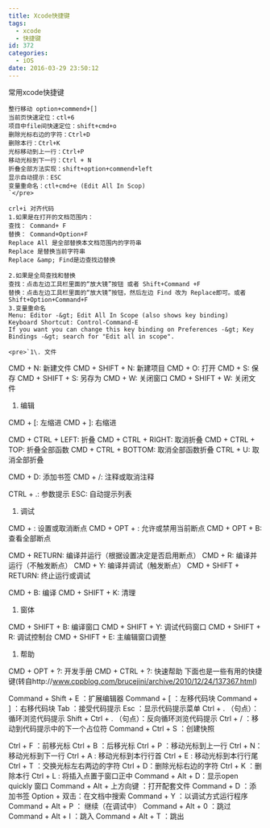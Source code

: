 ```yaml
---
title: Xcode快捷键
tags:
  - xcode
  - 快捷键
id: 372
categories:
  - iOS
date: 2016-03-29 23:50:12
---
```


常用xcode快捷键

    整行移动 option+commend+[]
    当前页快速定位：ctl+6
    项目中file间快速定位：shift+cmd+o
    删除光标右边的字符：Ctrl+D
    删除本行：Ctrl+K
    光标移动到上一行：Ctrl+P
    移动光标到下一行：Ctrl + N
    折叠全部方法实现：shift+option+commend+left
    显示自动提示：ESC
    变量重命名：ctl+cmd+e (Edit All In Scop)
    `</pre>

    crl+i 对齐代码
    1.如果是在打开的文档范围内：
    查找： Command+ F
    替换： Command+Option+F
    Replace All 是全部替换本文档范围内的字符串
    Replace 是替换当前字符串
    Replace &amp; Find是边查找边替换

    2.如果是全局查找和替换
    查找：点击左边工具栏里面的“放大镜”按钮 或者 Shift+Command +F
    替换：点击左边工具栏里面的“放大镜”按钮，然后左边 Find 改为 Replace即可。或者 Shift+Option+Command+F
    3.变量重命名
    Menu: Editor -&gt; Edit All In Scope (also shows key binding)
    Keyboard Shortcut: Control-Command-E
    If you want you can change this key binding on Preferences -&gt; Key Bindings -&gt; search for "Edit all in scope".

    <pre>`1\. 文件

CMD + N: 新建文件
CMD + SHIFT + N: 新建项目
CMD + O: 打开
CMD + S: 保存
CMD + SHIFT + S: 另存为
CMD + W: 关闭窗口
CMD + SHIFT + W: 关闭文件

1.  编辑

CMD + [: 左缩进
CMD + ]: 右缩进

CMD + CTRL + LEFT: 折叠
CMD + CTRL + RIGHT: 取消折叠
CMD + CTRL + TOP: 折叠全部函数
CMD + CTRL + BOTTOM: 取消全部函数折叠
CTRL + U: 取消全部折叠

CMD + D: 添加书签
CMD + /: 注释或取消注释

CTRL + .: 参数提示
ESC: 自动提示列表

1.  调试

CMD + : 设置或取消断点
CMD + OPT + : 允许或禁用当前断点
CMD + OPT + B: 查看全部断点

CMD + RETURN: 编译并运行（根据设置决定是否启用断点）
CMD + R: 编译并运行（不触发断点）
CMD + Y: 编译并调试（触发断点）
CMD + SHIFT + RETURN: 终止运行或调试

CMD + B: 编译
CMD + SHIFT + K: 清理

1.  窗体

CMD + SHIFT + B: 编译窗口
CMD + SHIFT + Y: 调试代码窗口
CMD + SHIFT + R: 调试控制台
CMD + SHIFT + E: 主编辑窗口调整

1.  帮助

CMD + OPT + ?: 开发手册
CMD + CTRL + ?: 快速帮助
下面也是一些有用的快捷键(转自http://www.cppblog.com/brucejini/archive/2010/12/24/137367.html)

Command + Shift + E ：扩展编辑器
Command + [ ：左移代码块
Command + ] ：右移代码块
Tab ：接受代码提示
Esc ：显示代码提示菜单
Ctrl + . （句点）：循环浏览代码提示
Shift + Ctrl + . （句点）：反向循环浏览代码提示
Ctrl + / ：移动到代码提示中的下一个占位符
Command + Ctrl + S ：创建快照

Ctrl + F ：前移光标
Ctrl + B ：后移光标
Ctrl + P ：移动光标到上一行
Ctrl + N：移动光标到下一行
Ctrl + A : 移动光标到本行行首
Ctrl + E : 移动光标到本行行尾
Ctrl + T ：交换光标左右两边的字符
Ctrl + D：删除光标右边的字符
Ctrl + K ：删除本行
Ctrl + L : 将插入点置于窗口正中
Command + Alt + D：显示open quickly 窗口
Command + Alt + 上方向键 ：打开配套文件
Command + D ：添加书签
Option + 双击：在文档中搜索
Command + Y ：以调试方式运行程序
Command + Alt + P ： 继续（在调试中）
Command + Alt + 0 ：跳过
Command + Alt + I ：跳入
Command + Alt + T ：跳出